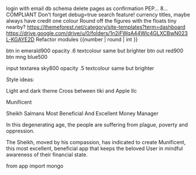 login with email
db schema
delete pages as confirmation
PEP... 8... COMPLIANT
Don't forget debug=true
search feature!
currency titles, maybe always have credit one colour
Round off the figures with the floats tiny nearby?
https://themeforest.net/category/site-templates?term=dashboard
https://drive.google.com/drive/u/0/folders/1n2iFWqA44Wlc4GLXCBwN023L-KGAYE2D
Refactor modules
{{number | round | int }}

btn in  emerald900 opacity .6 textcolour same but brighter
btn out red900
btn mng blue500 

input textarea sky800 opacity .5 textcolour same but brighter



Style ideas:

Light and dark theme
Cross between tiki and Apple IIc

Munificent

Sheikh Salmans Most Beneficial And Excellent Money Manager 

In this degenerating age, the people are suffering from plague, poverty and oppression. 

The Sheikh, moved by his compassion, has indicated to create Munificent, 
this most excellent, beneficial app that keeps the beloved User in mindful awareness of 
their financial state. 


from app import mongo



